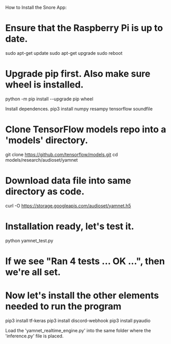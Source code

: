 How to Install the Snore App:

# Ensure that the Raspberry Pi is up to date.
sudo apt-get update
sudo apt-get upgrade
sudo reboot

# Upgrade pip first. Also make sure wheel is installed.
python -m pip install --upgrade pip wheel

Install dependences.
pip3 install numpy resampy tensorflow soundfile

# Clone TensorFlow models repo into a 'models' directory.
git clone https://github.com/tensorflow/models.git
cd models/research/audioset/yamnet
# Download data file into same directory as code.
curl -O https://storage.googleapis.com/audioset/yamnet.h5

# Installation ready, let's test it.
python yamnet_test.py
# If we see "Ran 4 tests ... OK ...", then we're all set.

# Now let's install the other elements needed to run the program
pip3 install tf-keras
pip3 install discord-webhook
pip3 install pyaudio

Load the 'yamnet_realtime_engine.py' into the same folder where the 'inference.py' file is placed. 
